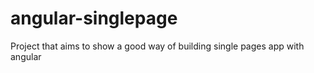 # angular-singlepage
Project that aims to show a good way of building single pages app with angular  
